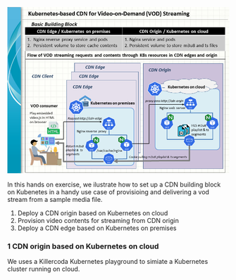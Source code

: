 ![Kubernetes_VOD_Streaming](kubernetes_vod_streaming.png)

In this hands on exercise, we ilustrate how to set up a CDN building block on Kubenetes in a handy use case of provisioing and delivering a vod stream from a sample media file.
1. Deploy a CDN origin based on Kubernetes on cloud
2. Provision video contents for streaming from CDN origin
3. Deploy a CDN edge based on Kubernetes on premises

### 1 CDN origin based on Kubernetes on cloud

We uses a Killercoda Kubernetes playground to simiate a Kubernetes cluster running on cloud.
